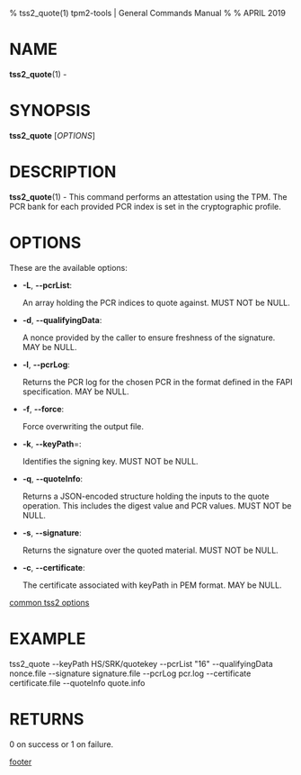% tss2_quote(1) tpm2-tools | General Commands Manual
%
% APRIL 2019

# NAME

**tss2_quote**(1) -

# SYNOPSIS

**tss2_quote** [*OPTIONS*]

# DESCRIPTION

**tss2_quote**(1) - This command performs an attestation using the TPM. The PCR bank for each provided PCR index is set in the cryptographic profile.

# OPTIONS

These are the available options:

  * **-L**, **\--pcrList**:

    An array holding the PCR indices to quote against. MUST NOT be NULL.

  * **-d**, **\--qualifyingData**:

    A nonce provided by the caller to ensure freshness of the signature. MAY be
    NULL.

  * **-l**, **\--pcrLog**:

    Returns the PCR log for the chosen PCR in the format defined in the FAPI specification. MAY be NULL.

  * **-f**, **\--force**:

    Force overwriting the output file.

  * **-k**, **\--keyPath**=:

    Identifies the signing key. MUST NOT be NULL.

  * **-q**, **\--quoteInfo**:

    Returns a JSON-encoded structure holding the inputs to the quote operation. This includes the digest value and PCR values. MUST NOT be NULL.

  * **-s**, **\--signature**:

    Returns the signature over the quoted material. MUST NOT be NULL.

  * **-c**, **\--certificate**:

    The certificate associated with keyPath in PEM format. MAY be NULL.

[common tss2 options](common/tss2-options.md)

# EXAMPLE

tss2_quote --keyPath HS/SRK/quotekey --pcrList "16" --qualifyingData nonce.file --signature signature.file --pcrLog pcr.log --certificate certificate.file --quoteInfo quote.info

# RETURNS

0 on success or 1 on failure.

[footer](common/footer.md)
